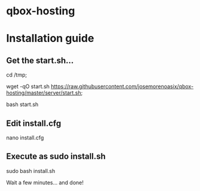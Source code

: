 # qbox-hosting

# Installation guide

## Get the start.sh...
cd /tmp; 

wget -qO start.sh https://raw.githubusercontent.com/josemorenoasix/qbox-hosting/master/server/start.sh; 

bash start.sh

## Edit install.cfg
nano install.cfg

## Execute as sudo install.sh
sudo bash install.sh

Wait a few minutes... and done!

